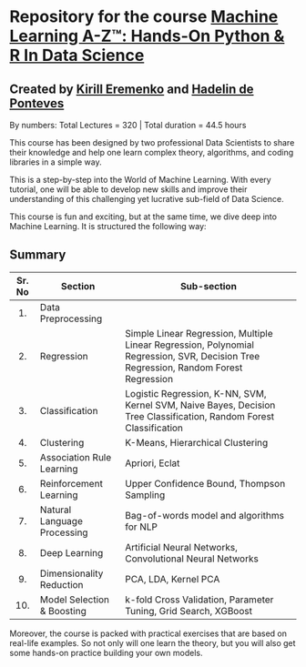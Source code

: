 # Repository for the course [Machine Learning A-Z™: Hands-On Python & R In Data Science](https://www.udemy.com/course/machinelearning/)
## Created by [Kirill Eremenko](https://www.udemy.com/user/kirilleremenko/) and [Hadelin de Ponteves](https://www.udemy.com/user/hadelin-de-ponteves/)

By numbers: Total Lectures = 320 | Total duration = 44.5 hours

This course has been designed by two professional Data Scientists to share their knowledge and help one learn complex theory, algorithms, and coding libraries in a simple way.

This is a step-by-step into the World of Machine Learning. With every tutorial, one will be able to develop new skills and improve their understanding of this challenging yet lucrative sub-field of Data Science.

This course is fun and exciting, but at the same time, we dive deep into Machine Learning. It is structured the following way:

## Summary

| Sr. No | Section                                                                     | Sub-section                                                                    |
|:------:|----------------------------------------------------------------------------|----------------------------------------------------------------------------|
| 1.     | Data Preprocessing                          |                            |
| 2.     | Regression                        | Simple Linear Regression, Multiple Linear Regression, Polynomial Regression, SVR, Decision Tree Regression, Random Forest Regression                        |
| 3.     | Classification                     | Logistic Regression, K-NN, SVM, Kernel SVM, Naive Bayes, Decision Tree Classification, Random Forest Classification                     |
| 4.     | Clustering        | K-Means, Hierarchical Clustering        |
| 5.     | Association Rule Learning | Apriori, Eclat |
| 6.     | Reinforcement Learning | Upper Confidence Bound, Thompson Sampling |
| 7.     | Natural Language Processing                   | Bag-of-words model and algorithms for NLP                   |
| 8.     | Deep Learning         | Artificial Neural Networks, Convolutional Neural Networks         |
| 9.     | Dimensionality Reduction             | PCA, LDA, Kernel PCA             |
| 10.     | Model Selection & Boosting           | k-fold Cross Validation, Parameter Tuning, Grid Search, XGBoost           |


Moreover, the course is packed with practical exercises that are based on real-life examples. So not only will one learn the theory, but you will also get some hands-on practice building your own models.

